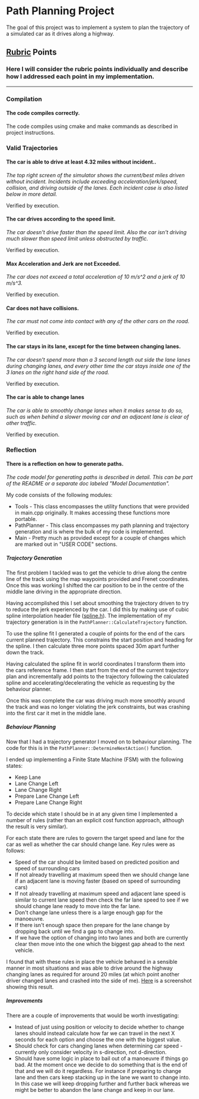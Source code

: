 # Path Planning Project

The goal of this project was to implement a system to plan the trajectory of a simulated car as it drives along a highway.

## [Rubric](https://review.udacity.com/#!/rubrics/1020/view) Points
### Here I will consider the rubric points individually and describe how I addressed each point in my implementation.  

---

### Compilation

#### The code compiles correctly.

The code compiles using cmake and make commands as described in project instructions.

### Valid Trajectories

#### The car is able to drive at least 4.32 miles without incident..

*The top right screen of the simulator shows the current/best miles driven without incident. Incidents include exceeding acceleration/jerk/speed, collision, and driving outside of the lanes. Each incident case is also listed below in more detail.*

Verified by execution.

#### The car drives according to the speed limit.

*The car doesn't drive faster than the speed limit. Also the car isn't driving much slower than speed limit unless obstructed by traffic.*

Verified by execution.

#### Max Acceleration and Jerk are not Exceeded.

*The car does not exceed a total acceleration of 10 m/s^2 and a jerk of 10 m/s^3.*

Verified by execution.

#### Car does not have collisions.

*The car must not come into contact with any of the other cars on the road.*

Verified by execution.

#### The car stays in its lane, except for the time between changing lanes.

*The car doesn't spend more than a 3 second length out side the lane lanes during changing lanes, and every other time the car stays inside one of the 3 lanes on the right hand side of the road.*

Verified by execution.

#### The car is able to change lanes

*The car is able to smoothly change lanes when it makes sense to do so, such as when behind a slower moving car and an adjacent lane is clear of other traffic.*

Verified by execution.

### Reflection

#### There is a reflection on how to generate paths.

*The code model for generating paths is described in detail. This can be part of the README or a separate doc labeled "Model Documentation".*

My code consists of the following modules:

* Tools - This class encompasses the utility functions that were provided in main.cpp originally. It makes accessing these functions more portable.
* PathPlanner - This class encompasses my path planning and trajectory generation and is where the bulk of my code is implemented.
* Main - Pretty much as provided except for a couple of changes which are marked out in "USER CODE" sections.

##### Trajectory Generation

The first problem I tackled was to get the vehicle to drive along the centre line of the track using the map waypoints provided and Frenet coordinates. Once this was working I shifted the car position to be in the centre of the middle lane driving in the appropriate direction.

Having accomplished this I set about smoothing the trajectory driven to try to reduce the jerk experienced by the car. I did this by making use of cubic spline interpolation header file ([spline.h](./src/spline.h)). The implementation of my trajectory generation is in the ```PathPlanner::CalculateTrajectory``` function.

To use the spline fit I generated a couple of points for the end of the cars current planned trajectory. This constrains the start position and heading for the spline. I then calculate three more points spaced 30m apart further down the track. 

Having calculated the spline fit in world coordinates I transform them into the cars reference frame. I then start from the end of the current trajectory plan and incrementally add points to the trajectory following the calculated spline and accelerating/decelerating the vehicle as requesting by the behaviour planner.

Once this was complete the car was driving much more smoothly around the track and was no longer violating the jerk constraints, but was crashing into the first car it met in the middle lane.

##### Behaviour Planning

Now that I had a trajectory generator I moved on to behaviour planning. The code for this is in the ```PathPlanner::DetermineNextAction()``` function.

I ended up implementing a Finite State Machine (FSM) with the following states:

* Keep Lane
* Lane Change Left
* Lane Change Right
* Prepare Lane Change Left
* Prepare Lane Change Right

To decide which state I should be in at any given time I implemented a number of rules (rather than an explicit cost function approach, although the result is very similar).

For each state there are rules to govern the target speed and lane for the car as well as whether the car should change lane. Key rules were as follows:

* Speed of the car should be limited based on predicted position and speed of surrounding cars
* If not already travelling at maximum speed then we should change lane if an adjacent lane is moving faster (based on speed of surrounding cars)
* If not already travelling at maximum speed and adjacent lane speed is similar to current lane speed then check the far lane speed to see if we should change lane ready to move into the far lane.
* Don't change lane unless there is a large enough gap for the manoeuvre.
* If there isn't enough space then prepare for the lane change by dropping back until we find a gap to change into.
* If we have the option of changing into two lanes and both are currently clear then move into the one which the biggest gap ahead to the next vehicle.

I found that with these rules in place the vehicle behaved in a sensible manner in most situations and was able to drive around the highway changing lanes as required for around 20 miles (at which point another driver changed lanes and crashed into the side of me). [Here](./LongRun.png) is a screenshot showing this result.

##### Improvements

There are a couple of improvements that would be worth investigating:

* Instead of just using position or velocity to decide whether to change lanes should instead calculate how far we can travel in the next X seconds for each option and choose the one with the biggest value.
* Should check for cars changing lanes when determining car speed - currently only consider velocity in s-direction, not d-direction.
* Should have some logic in place to bail out of a manoeuvre if things go bad. At the moment once we decide to do something that is the end of that and we will do it regardless. For instance if preparing to change lane and then cars keep stacking up in the lane we want to change into. In this case we will keep dropping further and further back whereas we might be better to abandon the lane change and keep in our lane.